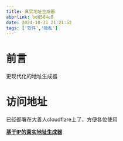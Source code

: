 ```yaml
---
title: 真实地址生成器
abbrlink: bd6584e8
date: 2024-10-31 21:21:52
tags: ['软件','隐私']
---
```


# 前言

更现代化的地址生成器

# 访问地址

已经部署在大善人cloudflare上了，方便各位使用

**[基于IP的真实地址生成器 ](https://address.zerospace.dev/)**
